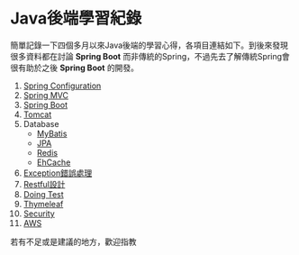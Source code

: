 # Java後端學習紀錄

簡單記錄一下四個多月以來Java後端的學習心得，各項目連結如下。到後來發現很多資料都在討論 **Spring Boot** 而非傳統的Spring，不過先去了解傳統Spring會很有助於之後 **Spring Boot** 的開發。

1. [Spring Configuration]()
2. [Spring MVC]()
3. [Spring Boot]()
4. [Tomcat]()
5. Database
	* [MyBatis]()
	* [JPA]()
	* [Redis]()
	* [EhCache]()
6. [Exception錯誤處理]()
7. [Restful設計]()
8. [Doing Test]()
9. [Thymeleaf]()
10. [Security]()
11. [AWS]()

若有不足或是建議的地方，歡迎指教
